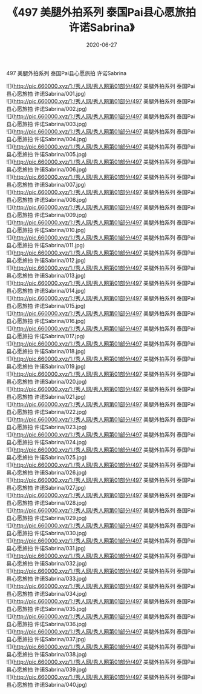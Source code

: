 ﻿---
layout: post
title:  《497 美腿外拍系列 泰国Pai县心愿旅拍 许诺Sabrina》
date:   2020-06-27
img: http://pic.660000.xyz/1:/秀人网/秀人网第01部分/497 美腿外拍系列 泰国Pai县心愿旅拍 许诺Sabrina/000.jpg
categories: [美女, 清纯, 唯美]
---

497 美腿外拍系列 泰国Pai县心愿旅拍 许诺Sabrina

  ![](http://pic.660000.xyz/1:/秀人网/秀人网第01部分/497 美腿外拍系列 泰国Pai县心愿旅拍 许诺Sabrina/001.jpg) <br> ![](http://pic.660000.xyz/1:/秀人网/秀人网第01部分/497 美腿外拍系列 泰国Pai县心愿旅拍 许诺Sabrina/002.jpg) <br> ![](http://pic.660000.xyz/1:/秀人网/秀人网第01部分/497 美腿外拍系列 泰国Pai县心愿旅拍 许诺Sabrina/003.jpg) <br> ![](http://pic.660000.xyz/1:/秀人网/秀人网第01部分/497 美腿外拍系列 泰国Pai县心愿旅拍 许诺Sabrina/004.jpg) <br> ![](http://pic.660000.xyz/1:/秀人网/秀人网第01部分/497 美腿外拍系列 泰国Pai县心愿旅拍 许诺Sabrina/005.jpg) <br> ![](http://pic.660000.xyz/1:/秀人网/秀人网第01部分/497 美腿外拍系列 泰国Pai县心愿旅拍 许诺Sabrina/006.jpg) <br> ![](http://pic.660000.xyz/1:/秀人网/秀人网第01部分/497 美腿外拍系列 泰国Pai县心愿旅拍 许诺Sabrina/007.jpg) <br> ![](http://pic.660000.xyz/1:/秀人网/秀人网第01部分/497 美腿外拍系列 泰国Pai县心愿旅拍 许诺Sabrina/008.jpg) <br> ![](http://pic.660000.xyz/1:/秀人网/秀人网第01部分/497 美腿外拍系列 泰国Pai县心愿旅拍 许诺Sabrina/009.jpg) <br> ![](http://pic.660000.xyz/1:/秀人网/秀人网第01部分/497 美腿外拍系列 泰国Pai县心愿旅拍 许诺Sabrina/010.jpg) <br> ![](http://pic.660000.xyz/1:/秀人网/秀人网第01部分/497 美腿外拍系列 泰国Pai县心愿旅拍 许诺Sabrina/011.jpg) <br> ![](http://pic.660000.xyz/1:/秀人网/秀人网第01部分/497 美腿外拍系列 泰国Pai县心愿旅拍 许诺Sabrina/012.jpg) <br> ![](http://pic.660000.xyz/1:/秀人网/秀人网第01部分/497 美腿外拍系列 泰国Pai县心愿旅拍 许诺Sabrina/013.jpg) <br> ![](http://pic.660000.xyz/1:/秀人网/秀人网第01部分/497 美腿外拍系列 泰国Pai县心愿旅拍 许诺Sabrina/014.jpg) <br> ![](http://pic.660000.xyz/1:/秀人网/秀人网第01部分/497 美腿外拍系列 泰国Pai县心愿旅拍 许诺Sabrina/015.jpg) <br> ![](http://pic.660000.xyz/1:/秀人网/秀人网第01部分/497 美腿外拍系列 泰国Pai县心愿旅拍 许诺Sabrina/016.jpg) <br> ![](http://pic.660000.xyz/1:/秀人网/秀人网第01部分/497 美腿外拍系列 泰国Pai县心愿旅拍 许诺Sabrina/017.jpg) <br> ![](http://pic.660000.xyz/1:/秀人网/秀人网第01部分/497 美腿外拍系列 泰国Pai县心愿旅拍 许诺Sabrina/018.jpg) <br> ![](http://pic.660000.xyz/1:/秀人网/秀人网第01部分/497 美腿外拍系列 泰国Pai县心愿旅拍 许诺Sabrina/019.jpg) <br> ![](http://pic.660000.xyz/1:/秀人网/秀人网第01部分/497 美腿外拍系列 泰国Pai县心愿旅拍 许诺Sabrina/020.jpg) <br> ![](http://pic.660000.xyz/1:/秀人网/秀人网第01部分/497 美腿外拍系列 泰国Pai县心愿旅拍 许诺Sabrina/021.jpg) <br> ![](http://pic.660000.xyz/1:/秀人网/秀人网第01部分/497 美腿外拍系列 泰国Pai县心愿旅拍 许诺Sabrina/022.jpg) <br> ![](http://pic.660000.xyz/1:/秀人网/秀人网第01部分/497 美腿外拍系列 泰国Pai县心愿旅拍 许诺Sabrina/023.jpg) <br> ![](http://pic.660000.xyz/1:/秀人网/秀人网第01部分/497 美腿外拍系列 泰国Pai县心愿旅拍 许诺Sabrina/024.jpg) <br> ![](http://pic.660000.xyz/1:/秀人网/秀人网第01部分/497 美腿外拍系列 泰国Pai县心愿旅拍 许诺Sabrina/025.jpg) <br> ![](http://pic.660000.xyz/1:/秀人网/秀人网第01部分/497 美腿外拍系列 泰国Pai县心愿旅拍 许诺Sabrina/026.jpg) <br> ![](http://pic.660000.xyz/1:/秀人网/秀人网第01部分/497 美腿外拍系列 泰国Pai县心愿旅拍 许诺Sabrina/027.jpg) <br> ![](http://pic.660000.xyz/1:/秀人网/秀人网第01部分/497 美腿外拍系列 泰国Pai县心愿旅拍 许诺Sabrina/028.jpg) <br> ![](http://pic.660000.xyz/1:/秀人网/秀人网第01部分/497 美腿外拍系列 泰国Pai县心愿旅拍 许诺Sabrina/029.jpg) <br> ![](http://pic.660000.xyz/1:/秀人网/秀人网第01部分/497 美腿外拍系列 泰国Pai县心愿旅拍 许诺Sabrina/030.jpg) <br> ![](http://pic.660000.xyz/1:/秀人网/秀人网第01部分/497 美腿外拍系列 泰国Pai县心愿旅拍 许诺Sabrina/031.jpg) <br> ![](http://pic.660000.xyz/1:/秀人网/秀人网第01部分/497 美腿外拍系列 泰国Pai县心愿旅拍 许诺Sabrina/032.jpg) <br> ![](http://pic.660000.xyz/1:/秀人网/秀人网第01部分/497 美腿外拍系列 泰国Pai县心愿旅拍 许诺Sabrina/033.jpg) <br> ![](http://pic.660000.xyz/1:/秀人网/秀人网第01部分/497 美腿外拍系列 泰国Pai县心愿旅拍 许诺Sabrina/034.jpg) <br> ![](http://pic.660000.xyz/1:/秀人网/秀人网第01部分/497 美腿外拍系列 泰国Pai县心愿旅拍 许诺Sabrina/035.jpg) <br> ![](http://pic.660000.xyz/1:/秀人网/秀人网第01部分/497 美腿外拍系列 泰国Pai县心愿旅拍 许诺Sabrina/036.jpg) <br> ![](http://pic.660000.xyz/1:/秀人网/秀人网第01部分/497 美腿外拍系列 泰国Pai县心愿旅拍 许诺Sabrina/037.jpg) <br> ![](http://pic.660000.xyz/1:/秀人网/秀人网第01部分/497 美腿外拍系列 泰国Pai县心愿旅拍 许诺Sabrina/038.jpg) <br> ![](http://pic.660000.xyz/1:/秀人网/秀人网第01部分/497 美腿外拍系列 泰国Pai县心愿旅拍 许诺Sabrina/039.jpg) <br> ![](http://pic.660000.xyz/1:/秀人网/秀人网第01部分/497 美腿外拍系列 泰国Pai县心愿旅拍 许诺Sabrina/040.jpg) <br>